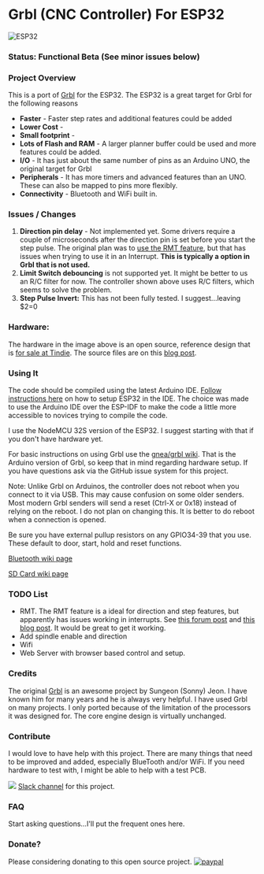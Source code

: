 

# Grbl (CNC Controller) For ESP32

![ESP32](http://www.buildlog.net/blog/wp-content/uploads/2018/08/20180819_170123.jpg)

### Status: Functional Beta (See minor issues below)

### Project Overview

This is a port of [Grbl](https://github.com/gnea/grbl) for the ESP32. The ESP32 is a great target for Grbl for the following reasons

- **Faster** - Faster step rates and additional features could be added
- **Lower Cost** - 
- **Small footprint** -
- **Lots of Flash and RAM** - A larger planner buffer could be used and more features could be added.
- **I/O** - It has just about the same number of pins as an Arduino UNO, the original target for Grbl
- **Peripherals** - It has more timers and advanced features than an UNO.  These can also be mapped to pins more flexibly.
- **Connectivity** - Bluetooth and WiFi built in.

### Issues / Changes

1. **Direction pin delay** - Not implemented yet. Some drivers require a couple of microseconds after the direction pin is set before you start the step pulse. The original plan was to [use the RMT feature](http://www.buildlog.net/blog/?s=rmt), but that has issues when trying to use it in an Interrupt.  **This is typically a option in Grbl that is not used.**
2. **Limit Switch debouncing** is not supported yet. It might be better to us an R/C filter for now. The controller shown above uses R/C filters, which seems to solve the problem.
3. **Step Pulse Invert:** This has not been fully tested. I suggest...leaving $2=0

### Hardware:

The hardware in the image above is an open source, reference design that is [for sale at Tindie](https://www.tindie.com/products/33366583/grblesp32-cnc-development-board/). The source files are on this [blog post](http://www.buildlog.net/blog/2018/08/grbl_esp32-cnc-development-board/).

### Using It

The code should be compiled using the latest Arduino IDE. [Follow instructions here](https://github.com/espressif/arduino-esp32) on how to setup ESP32 in the IDE. The choice was made to use the Arduino IDE over the ESP-IDF to make the code a little more accessible to novices trying to compile the code.

I use the NodeMCU 32S version of the ESP32. I suggest starting with that if you don't have hardware yet.

For basic instructions on using Grbl use the [gnea/grbl wiki](https://github.com/gnea/grbl/wiki). That is the Arduino version of Grbl, so keep that in mind regarding hardware setup. If you have questions ask via the GitHub issue system for this project.

Note: Unlike Grbl on Arduinos, the controller does not reboot when you connect to it via USB. This may cause confusion on some older senders. Most modern Grbl senders will send a reset (Ctrl-X or 0x18) instead of relying on the reboot. I do not plan on changing this. It is better to do reboot when a connection is opened.

Be sure you have external pullup resistors on any GPIO34-39 that you use. These default to door, start, hold and reset functions.

[Bluetooth wiki page](https://github.com/bdring/Grbl_Esp32/wiki/Using-Bletooth)

[SD Card wiki page](https://github.com/bdring/Grbl_Esp32/wiki/Using-the-SD-Card)

### TODO List

- RMT. The RMT feature is a ideal for direction and step features, but apparently has issues working in interrupts. See [this forum post](https://www.esp32.com/viewtopic.php?f=19&t=6397&hilit=grbl) and [this blog post](http://www.buildlog.net/blog/?s=rmt). It would be great to get it working.
- Add spindle enable and direction 
- Wifi
- Web Server with browser based control and setup.

### Credits

The original [Grbl](https://github.com/gnea/grbl) is an awesome project by Sungeon (Sonny) Jeon. I have known him for many years and he is always very helpful. I have used Grbl on many projects. I only ported because of the limitation of the processors it was designed for. The core engine design is virtually unchanged.

### Contribute

I would love to have help with this project. There are many things that need to be improved and added, especially BlueTooth and/or WiFi. If you need hardware to test with, I might be able to help with a test PCB.

![](http://www.buildlog.net/blog/wp-content/uploads/2018/07/slack_hash_128.png)   [Slack channel](https://join.slack.com/t/buildlog/shared_invite/enQtNDA1ODM5MzI3MjE2LWYxNzMwZmNmMWVhYmUzMDdiYWQxMjk2MWQ1NzJhYzc2Mjg5NmRjMWI2MmM3OGE4M2JiZWQ2MThjMjQ3Y2U2OTE) for this project. 

### FAQ

Start asking questions...I'll put the frequent ones here.

### Donate?
Please considering donating to this open source project.
[![paypal](https://www.paypalobjects.com/en_US/i/btn/btn_donate_LG.gif)](https://www.paypal.com/cgi-bin/webscr?cmd=_s-xclick&hosted_button_id=3ZAF7SF5PCXTN)



